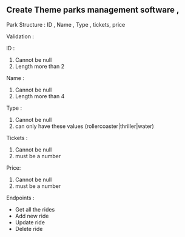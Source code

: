 ## Create Theme parks management  software   ,

Park Structure :
ID , Name  , Type , tickets, price

Validation :

ID : 

1. Cannot be null 
2. Length more than 2

Name :

1. Cannot be null
2. Length more than 4

Type :

1. Cannot be null
2. can only have these values (rollercoaster|thriller|water)

Tickets :

1. Cannot be null
2. must be a number

Price:

1. Cannot be null
2. must be a number


Endpoints :

- Get all the rides
- Add new ride
- Update ride
- Delete ride



